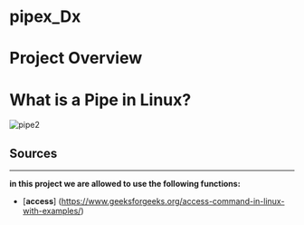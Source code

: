 # pipex_Dx
# Project Overview



# What is a Pipe in Linux?


![pipe2](https://user-images.githubusercontent.com/98095867/208128711-00d7dbd6-78dd-4c4e-983a-38c1bf663054.jpeg)


## Sources
---
**in this project we are allowed to use the following functions:**

* [**access**] (https://www.geeksforgeeks.org/access-command-in-linux-with-examples/)

